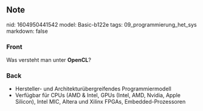 ## Note
nid: 1604950441542
model: Basic-b122e
tags: 09_programmierung_het_sys
markdown: false

### Front
<p>Was versteht man unter <b>OpenCL</b>?

### Back
<div>
  <div>
    <ul>
      <li>Hersteller- und Architekturübergreifendes
      Programmiermodell
      <li>Verfügbar für CPUs (AMD & Intel, GPUs (Intel, AMD,
      Nvidia, Apple Silicon), Intel MIC, Altera und Xilinx FPGAs,
      Embedded-Prozessoren
    </ul>
  </div>
</div>
